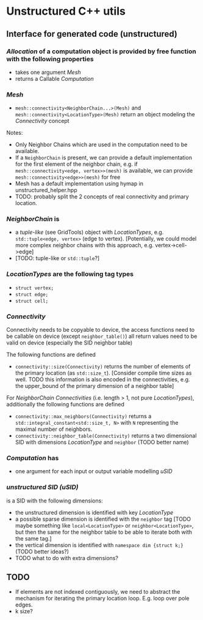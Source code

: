 # Unstructured C++ utils

## Interface for generated code (unstructured)

###  _Allocation_ of a computation object is provided by free function with the following properties

- takes one argument _Mesh_
- returns a Callable _Computation_

### _Mesh_

- `mesh::connectivity<NeighborChain...>(Mesh)` and `mesh::connectivity<LocationType>(Mesh)` return an object modeling the _Connectivity_ concept
<!-- - `mesh::connectivity<LocationType>(Mesh)` returns an object modeling the _Location_ concept \[TODO: not a good name...\] -->
<!-- - `mesh::get_size<LocationType>(Mesh)` returns the number of elements of this LocationType (as `std::size_t`) \[Consider compile time sizes as well.\] -->
Notes:

- Only Neighbor Chains which are used in the computation need to be available.
- If a `NeighborChain` is present, we can provide a default implementation for the first element of the neighbor chain, e.g. if  `mesh::connectivity<edge, vertex>>(mesh)` is available, we can provide `mesh::connectivity<edge>>(mesh)` for free
- Mesh has a default implementation using hymap in unstructured_helper.hpp
- TODO: probably split the 2 concepts of real connectivity and primary location.

### _NeighborChain_ is

- a _tuple-like_ (see GridTools) object with _LocationTypes_, e.g. `std::tuple<edge, vertex>` (edge to vertex). \[Potentially, we could model more complex neighbor chains with this approach, e.g. vertex->cell->edge\]
- \[TODO: tuple-like or `std::tuple`?\]

### _LocationTypes_ are the following tag types

- `struct vertex;`
- `struct edge;`
- `struct cell;`

### _Connectivity_

Connectivity needs to be copyable to device, the access functions need to be callable on device (except `neighbor_table()`) all return values need to be valid on device (especially the SID neighbor table)

The following functions are defined
- `connectivity::size(Connectivity)` returns the number of elements of the primary location (as `std::size_t`).  \[Consider compile time sizes as well. TODO this information is also encoded in the connectivities, e.g. the upper_bound of the primary dimension of a neighbor table\]

For _NeighborChain_ _Connectivities_ (i.e. length > 1, not pure _LocationTypes_), additionally the following functions are defined
- `connectivity::max_neighbors(Connectivity)` returns a `std::integral_constant<std::size_t, N>` with `N` representing the maximal number of neighbors.
- `connectivity::neighbor_table(Connectivity)` returns a two dimensional SID with dimensions _LocationType_ and `neighbor` (TODO better name)

### _Computation_ has

- one argument for each input or output variable modelling _uSID_

### _unstructured SID (uSID)_
is a SID with the following dimensions:
- the unstructured dimension is identified with key _LocationType_
- a possible sparse dimension is identified with the `neighbor` tag
  \[TODO maybe something like `local<LocationType>` or `neighbor<LocationType>`, but then the same for the neighbor table to be able to iterate both with the same tag.\]
- the vertical dimension is identified with `namespace dim {struct k;}` (TODO better ideas?)
- TODO what to do with extra dimensions?


## TODO

- If elements are not indexed contiguously, we need to abstract the mechanism for iterating the primary location loop. E.g. loop over pole edges.
- k size?
